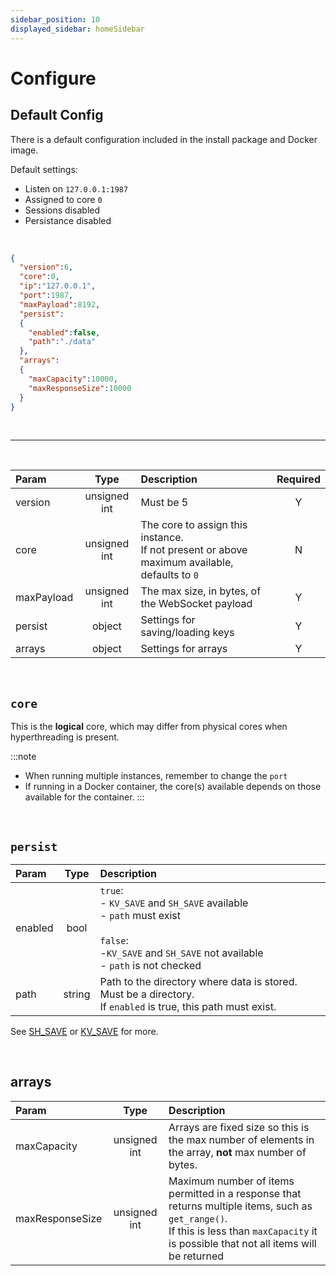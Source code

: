 ```yaml
---
sidebar_position: 10
displayed_sidebar: homeSidebar
---
```


# Configure


## Default Config

There is a default configuration included in the install package and Docker image. 

Default settings:

- Listen on `127.0.0.1:1987`
- Assigned to core `0`
- Sessions disabled
- Persistance disabled


<br/>

```json title="default.jsonc"
{
  "version":6,
  "core":0,
  "ip":"127.0.0.1",
  "port":1987,
  "maxPayload":8192,
  "persist":
  {
    "enabled":false,
    "path":"./data"
  },
  "arrays":
  {
    "maxCapacity":10000,
    "maxResponseSize":10000
  }
}
```

<br/>

---

<br/>

|Param|Type|Description|Required|
|:---|:---:|:---|:---:|
|version|unsigned int|Must be 5|Y|
|core|unsigned int|The core to assign this instance.<br/> If not present or above maximum available, defaults to `0`|N|
|maxPayload|unsigned int|The max size, in bytes, of the WebSocket payload|Y|
|persist|object|Settings for saving/loading keys|Y|
|arrays|object|Settings for arrays|Y|


<br/>

## `core`
This is the **logical** core, which may differ from physical cores when hyperthreading is present.<br/>

:::note
- When running multiple instances, remember to change the `port`
- If running in a Docker container, the core(s) available depends on those available for the container.
:::

<br/>

## `persist`

|Param|Type|Description|
|:---|:---:|:---|
|enabled|bool|`true`:<br/>- `KV_SAVE` and `SH_SAVE` available<br/>- `path` must exist<br/><br/>`false`:<br/>-`KV_SAVE` and `SH_SAVE` not available<br/>- `path` is not checked|
|path|string|Path to the directory where data is stored. Must be a directory.<br/>If `enabled` is true, this path must exist.|

See [SH_SAVE](../api/sessions/sh-save) or [KV_SAVE](../api/kv/kv-save) for more.

<br/>

## arrays

|Param|Type|Description|
|:---|:---:|:---|
|maxCapacity|unsigned int|Arrays are fixed size so this is the max number of elements in the array, __not__ max number of bytes.|
|maxResponseSize|unsigned int|Maximum number of items permitted in a response that returns multiple items, such as `get_range()`.<br/>If this is less than `maxCapacity` it is possible that not all items will be returned|

